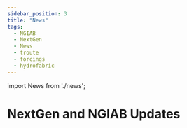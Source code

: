 ```yaml
---
sidebar_position: 3
title: "News"
tags:
  - NGIAB
  - NextGen
  - News
  - troute
  - forcings
  - hydrofabric
---
```

import News from './news';

# NextGen and NGIAB Updates

<News/>